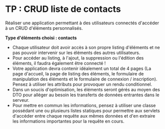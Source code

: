 # TP : CRUD liste de contacts

Réaliser une application permettant à des utilisateurs connectés d'accéder à un CRUD d'éléments personnalisés.

**Type d'éléments choisi : contacts**

- Chaque utilisateur doit avoir accès à son propre listing d'éléments et ne pas pouvoir intervenir sur les éléments des autres utilisateurs.
- Pour accéder au listing, à l'ajout, la suppression ou l'édition des éléments, il faudra également être connecté !
- Votre application devra contenir idéalement un total de 4 pages (La page d'accueil, la page de listing des éléments, le formulaire de manipulation des éléments et le formulaire de connexion / inscription). Pensez à utiliser les attributs pour provoquer un rendu conditionnel.
- Dans un soucis d'optimisation, les éléments seront gérés au moyen des DTO pour alléger au besoin les transferts de données entrantes dans le serveur. 
- Pour mettre en commun les informations, pensez à utiliser une classe possédant une ou plusieurs listes statiques pour permettre aux servlets d'accéder entre chaque requête aux mêmes données et d'en extraire les informations importantes pour la requête en cours.